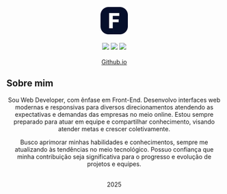 <div align="center">
  <div>
    <img src="img/favicon.webp">
  </div>

<br>

  <div>
    <img src="https://img.shields.io/badge/HTML5-050f2c?style=for-the-badge&logo=html5&logoColor=2dde98"/>
    <img src="https://img.shields.io/badge/CSS3-050f2c?style=for-the-badge&logo=css3&logoColor=2dde98"/>
    <img src="https://img.shields.io/badge/JavaScript-050f2c?style=for-the-badge&logo=javascript&logoColor=2dde98"/>
  </div>

<br>

  <div>
	<a href="https://felipelipe12.github.io">Github.io</a>
  </div>
</div>

## Sobre mim

<div align="center">
	<p>
		Sou Web Developer, com ênfase em Front-End. Desenvolvo interfaces web modernas e
        responsivas para diversos direcionamentos atendendo as expectativas e demandas das
        empresas no meio online. Estou sempre preparado para atuar em equipe e compartilhar
        conhecimento, visando atender metas e crescer coletivamente.
	</p>
	<p>
		Busco aprimorar minhas habilidades e conhecimentos, sempre me atualizando às
    	tendências no meio tecnológico. Possuo confiança que minha contribuição seja
    	significativa para o progresso e evolução de projetos e equipes.
	</p>
</div>

<br>

<div align="center">
    <span>2025</span>
</div>

